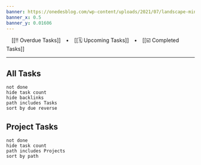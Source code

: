 ```yaml
---
banner: https://onedesblog.com/wp-content/uploads/2021/07/landscape-minimal-mountains-art-wallpaper.jpg
banner_x: 0.5
banner_y: 0.01606
---
```

⠀
[[‼️ Overdue Tasks]]  ⠀•⠀ [[🗓️ Upcoming Tasks]]  ⠀•⠀ [[☑️ Completed Tasks]]
  
---
## All Tasks
```tasks
not done
hide task count
hide backlinks
path includes Tasks
sort by due reverse
```
## Project Tasks
```tasks
not done
hide task count
path includes Projects
sort by path
```